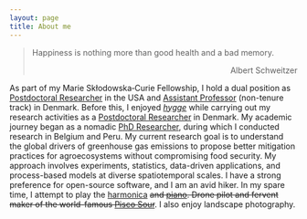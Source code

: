 ```yaml
---
layout: page
title: About me
---
```

> Happiness is nothing more than good health and a bad memory.
> <div style="text-align: right"> Albert Schweitzer </div>

As part of my Marie Skłodowska‐Curie Fellowship, I hold a dual position as [Postdoctoral Researcher](https://cee.mit.edu/people_individual/diego-grados/) in the USA and [Assistant Professor](https://pure.au.dk/portal/en/persons/diego-grados-bedoya(3440613a-7e18-4bb9-b0ee-4f8a5b5a29af).html) (non-tenure track) in Denmark. Before this, I enjoyed *[hygge](https://www.visitdenmark.com/denmark/highlights/hygge/what-hygge)* while carrying out my research activities as a [Postdoctoral Researcher](https://agro.au.dk/en/research/research-sections/climate-and-water) in Denmark. My academic journey began as a nomadic [PhD Researcher](https://www.biw.kuleuven.be/biosyst/mebios), during which I conducted research in Belgium and Peru. My current research goal is to understand the global drivers of greenhouse gas emissions to propose better mitigation practices for agroecosystems without compromising food security. My approach involves experiments, statistics, data-driven applications, and process-based models at diverse spatiotemporal scales. I have a strong preference for open-source software, and I am an avid hiker. In my spare time, I attempt to play the [harmonica](https://www.hohner.de/en/instruments/harmonicas/diatonic/progressive/special-20) ~~and [piano](https://www.achamilton.co.uk/old/HP3e.htm). Drone pilot and fervent maker of the world-famous [Pisco Sour](https://en.wikipedia.org/wiki/Pisco_sour)~~. I also enjoy landscape photography.
